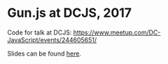 # Gun.js at DCJS, 2017

Code for talk at DCJS: https://www.meetup.com/DC-JavaScript/events/244605651/

Slides can be found [here](https://docs.google.com/presentation/d/14zD6XMY_jmvybYdpdhVcdb3RBNLKi46gbcfp9AAR0sM/edit#slide=id.g285e5bafe2_0_27).